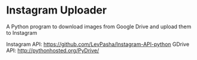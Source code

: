 Instagram Uploader
==================

A Python program to download images from Google Drive and upload them to Instagram

Instagram API: https://github.com/LevPasha/Instagram-API-python
GDrive API: http://pythonhosted.org/PyDrive/
